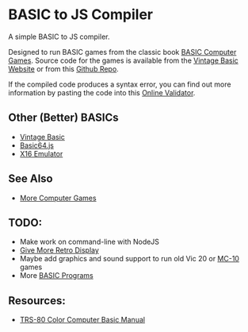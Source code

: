 # BASIC to JS Compiler

A simple BASIC to JS compiler.

Designed to run BASIC games from the classic book [BASIC Computer Games](https://www.amazon.com/BASIC-Computer-Games-Microcomputer-David/dp/0894800523). Source code for the games is available from the [Vintage Basic Website](http://vintage-basic.net/games.html) or from this [Github Repo](https://github.com/GReaperEx/bcg).

If the compiled code produces a syntax error, you can find out more information by pasting the code into this [Online Validator](https://esprima.org/demo/validate.html).

## Other (Better) BASICs
  * [Vintage Basic](http://vintage-basic.net/downloads/Vintage_BASIC_Users_Guide.html)
  * [Basic64.js](https://joystickandcursorkeys.github.io/basic64-js/emulator/index.html)
  * [X16 Emulator](https://www.commanderx16.com/emulator/x16emu.html)

## See Also
  * [More Computer Games](https://www.roug.org/retrocomputing/languages/basic/morebasicgames)

## TODO:
  * Make work on command-line with NodeJS
  * [Give More Retro Display](http://aleclownes.com/2017/02/01/crt-display.html)
  * Maybe add graphics and sound support to run old Vic 20 or [MC-10](https://mymc10.tripod.com/software.htm) games
  * More [BASIC Programs](https://mymc10.tripod.com/commonbasic.htm)

## Resources:
  * [TRS-80 Color Computer Basic Manual](https://colorcomputerarchive.com/repo/Documents/Manuals/Hardware/Getting%20Started%20With%20Extended%20Color%20Basic%20(Tandy).pdf)
